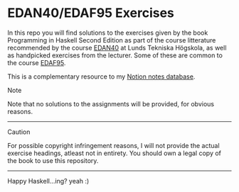 # EDAN40/EDAF95 Exercises
In this repo you will find solutions to the exercises given by the book Programming in Haskell Second Edition as part of the course litterature recommended by the course [EDAN40](https://cs.lth.se/edan40) at Lunds Tekniska Högskola, as well as handpicked exercises from the lecturer. Some of these are common to the course [EDAF95](https://cs.lth.se/edaf95).

This is a complementary resource to my [Notion notes database](https://mikaelrr.notion.site/Delade-anteckningar-Hub-LTH-D-C-f2a47297b9b146dba372e02c4f789d55?pvs=4).

> [!NOTE]
> Note that no solutions to the assignments will be provided, for obvious reasons.

---
> [!CAUTION]
> For possible copyright infringement reasons, I will not provide the actual exercise headings, atleast not in entirety. You should own a legal copy of the book to use this repository.
---
Happy Haskell...ing? yeah :)
